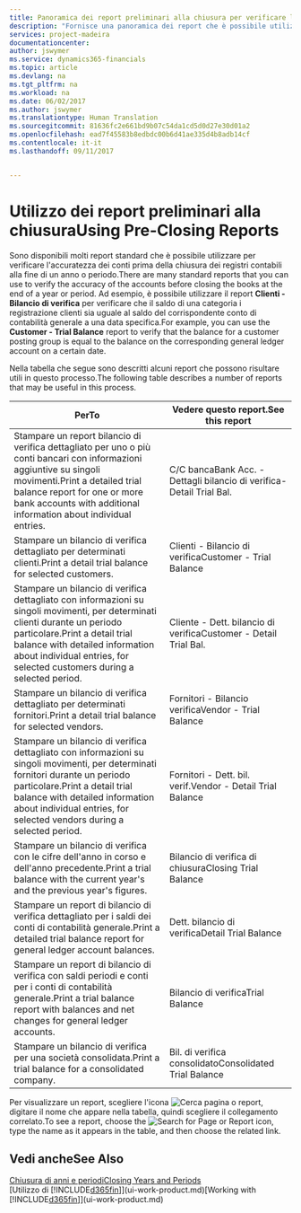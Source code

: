 ```yaml
---
title: Panoramica dei report preliminari alla chiusura per verificare l'accuratezza dei conti | Documenti Microsoft
description: "Fornisce una panoramica dei report che è possibile utilizzare per verificare l'accuratezza dei conti prima della chiusura dei registri contabili alla fine di un anno o periodo."
services: project-madeira
documentationcenter: 
author: jswymer
ms.service: dynamics365-financials
ms.topic: article
ms.devlang: na
ms.tgt_pltfrm: na
ms.workload: na
ms.date: 06/02/2017
ms.author: jswymer
ms.translationtype: Human Translation
ms.sourcegitcommit: 81636fc2e661bd9b07c54da1cd5d0d27e30d01a2
ms.openlocfilehash: ead7f45583b8edbdc00b6d41ae335d4b8adb14cf
ms.contentlocale: it-it
ms.lasthandoff: 09/11/2017


---
```

# <a name="using-pre-closing-reports"></a><span data-ttu-id="d6b3c-103">Utilizzo dei report preliminari alla chiusura</span><span class="sxs-lookup"><span data-stu-id="d6b3c-103">Using Pre-Closing Reports</span></span>
<span data-ttu-id="d6b3c-104">Sono disponibili molti report standard che è possibile utilizzare per verificare l'accuratezza dei conti prima della chiusura dei registri contabili alla fine di un anno o periodo.</span><span class="sxs-lookup"><span data-stu-id="d6b3c-104">There are many standard reports that you can use to verify the accuracy of the accounts before closing the books at the end of a year or period.</span></span> <span data-ttu-id="d6b3c-105">Ad esempio, è possibile utilizzare il report **Clienti - Bilancio di verifica** per verificare che il saldo di una categoria i registrazione clienti sia uguale al saldo del corrispondente conto di contabilità generale a una data specifica.</span><span class="sxs-lookup"><span data-stu-id="d6b3c-105">For example, you can use the **Customer - Trial Balance** report to verify that the balance for a customer posting group is equal to the balance on the corresponding general ledger account on a certain date.</span></span>

<span data-ttu-id="d6b3c-106">Nella tabella che segue sono descritti alcuni report che possono risultare utili in questo processo.</span><span class="sxs-lookup"><span data-stu-id="d6b3c-106">The following table describes a number of reports that may be useful in this process.</span></span>

| <span data-ttu-id="d6b3c-107">Per</span><span class="sxs-lookup"><span data-stu-id="d6b3c-107">To</span></span> | <span data-ttu-id="d6b3c-108">Vedere questo report.</span><span class="sxs-lookup"><span data-stu-id="d6b3c-108">See this report</span></span> |
| --- | --- |
| <span data-ttu-id="d6b3c-109">Stampare un report bilancio di verifica dettagliato per uno o più conti bancari con informazioni aggiuntive su singoli movimenti.</span><span class="sxs-lookup"><span data-stu-id="d6b3c-109">Print a detailed trial balance report for one or more bank accounts with additional information about individual entries.</span></span> |<span data-ttu-id="d6b3c-110">C/C banca</span><span class="sxs-lookup"><span data-stu-id="d6b3c-110">Bank Acc.</span></span> <span data-ttu-id="d6b3c-111">- Dettagli bilancio di verifica</span><span class="sxs-lookup"><span data-stu-id="d6b3c-111">- Detail Trial Bal.</span></span> |
| <span data-ttu-id="d6b3c-112">Stampare un bilancio di verifica dettagliato per determinati clienti.</span><span class="sxs-lookup"><span data-stu-id="d6b3c-112">Print a detail trial balance for selected customers.</span></span> |<span data-ttu-id="d6b3c-113">Clienti - Bilancio di verifica</span><span class="sxs-lookup"><span data-stu-id="d6b3c-113">Customer - Trial Balance</span></span> |
| <span data-ttu-id="d6b3c-114">Stampare un bilancio di verifica dettagliato con informazioni su singoli movimenti, per determinati clienti durante un periodo particolare.</span><span class="sxs-lookup"><span data-stu-id="d6b3c-114">Print a detail trial balance with detailed information about individual entries, for selected customers during a selected period.</span></span> |<span data-ttu-id="d6b3c-115">Cliente - Dett. bilancio di verifica</span><span class="sxs-lookup"><span data-stu-id="d6b3c-115">Customer - Detail Trial Bal.</span></span> |
| <span data-ttu-id="d6b3c-116">Stampare un bilancio di verifica dettagliato per determinati fornitori.</span><span class="sxs-lookup"><span data-stu-id="d6b3c-116">Print a detail trial balance for selected vendors.</span></span> |<span data-ttu-id="d6b3c-117">Fornitori - Bilancio verifica</span><span class="sxs-lookup"><span data-stu-id="d6b3c-117">Vendor - Trial Balance</span></span> |
| <span data-ttu-id="d6b3c-118">Stampare un bilancio di verifica dettagliato con informazioni su singoli movimenti, per determinati fornitori durante un periodo particolare.</span><span class="sxs-lookup"><span data-stu-id="d6b3c-118">Print a detail trial balance with detailed information about individual entries, for selected vendors during a selected period.</span></span> |<span data-ttu-id="d6b3c-119">Fornitori - Dett. bil. verif.</span><span class="sxs-lookup"><span data-stu-id="d6b3c-119">Vendor - Detail Trial Balance</span></span> |
| <span data-ttu-id="d6b3c-120">Stampare un bilancio di verifica con le cifre dell'anno in corso e dell'anno precedente.</span><span class="sxs-lookup"><span data-stu-id="d6b3c-120">Print a trial balance with the current year's and the previous year's figures.</span></span> |<span data-ttu-id="d6b3c-121">Bilancio di verifica di chiusura</span><span class="sxs-lookup"><span data-stu-id="d6b3c-121">Closing Trial Balance</span></span> |
| <span data-ttu-id="d6b3c-122">Stampare un report di bilancio di verifica dettagliato per i saldi dei conti di contabilità generale.</span><span class="sxs-lookup"><span data-stu-id="d6b3c-122">Print a detailed trial balance report for general ledger account balances.</span></span> |<span data-ttu-id="d6b3c-123">Dett. bilancio di verifica</span><span class="sxs-lookup"><span data-stu-id="d6b3c-123">Detail Trial Balance</span></span> |
| <span data-ttu-id="d6b3c-124">Stampare un report di bilancio di verifica con saldi periodi e conti per i conti di contabilità generale.</span><span class="sxs-lookup"><span data-stu-id="d6b3c-124">Print a trial balance report with balances and net changes for general ledger accounts.</span></span> |<span data-ttu-id="d6b3c-125">Bilancio di verifica</span><span class="sxs-lookup"><span data-stu-id="d6b3c-125">Trial Balance</span></span> |
| <span data-ttu-id="d6b3c-126">Stampare un bilancio di verifica per una società consolidata.</span><span class="sxs-lookup"><span data-stu-id="d6b3c-126">Print a trial balance for a consolidated company.</span></span> |<span data-ttu-id="d6b3c-127">Bil. di verifica consolidato</span><span class="sxs-lookup"><span data-stu-id="d6b3c-127">Consolidated Trial Balance</span></span> |

<span data-ttu-id="d6b3c-128">Per visualizzare un report, scegliere l'icona ![Cerca pagina o report](media/ui-search/search_small.png "icona Cerca pagina o report"), digitare il nome che appare nella tabella, quindi scegliere il collegamento correlato.</span><span class="sxs-lookup"><span data-stu-id="d6b3c-128">To see a report, choose the ![Search for Page or Report](media/ui-search/search_small.png "Search for Page or Report icon") icon, type the name as it appears in the table, and then choose the related link.</span></span>

## <a name="see-also"></a><span data-ttu-id="d6b3c-129">Vedi anche</span><span class="sxs-lookup"><span data-stu-id="d6b3c-129">See Also</span></span>
[<span data-ttu-id="d6b3c-130">Chiusura di anni e periodi</span><span class="sxs-lookup"><span data-stu-id="d6b3c-130">Closing Years and Periods</span></span>](year-close-years-periods.md)  
<span data-ttu-id="d6b3c-131">[Utilizzo di [!INCLUDE[d365fin](includes/d365fin_md.md)]](ui-work-product.md)</span><span class="sxs-lookup"><span data-stu-id="d6b3c-131">[Working with [!INCLUDE[d365fin](includes/d365fin_md.md)]](ui-work-product.md)</span></span>


